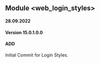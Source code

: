 ## Module <web_login_styles>

#### 28.09.2022
#### Version 15.0.1.0.0
#### ADD
Initial Commit for Login Styles.




